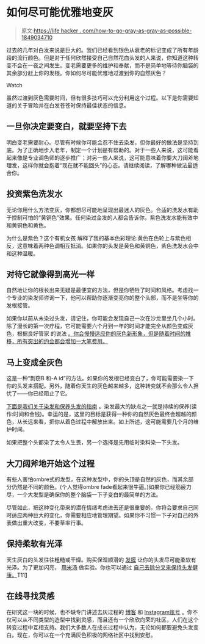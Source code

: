 # 如何尽可能优雅地变灰

> 原文:[https://life hacker . com/how-to-go-gray-as-gray-as-possible-1849034710](https://lifehacker.com/how-to-go-gray-as-gracefully-as-possible-1849034710)

过去的几年对白发来说是巨大的。我们已经看到银色从衰老的标记变成了所有年龄段的流行颜色。但是对于任何欣然接受自己自然花白头发的人来说，你知道这种转变不会在一夜之间发生。变老需要更多的维护和奉献，而不是简单地等待你脑袋的其余部分赶上你的发根。你如何尽可能优雅地过渡到你的自然灰色？

Watch

虽然过渡到灰色需要时间，但有很多技巧可以充分利用这个过程。以下是你需要知道的关于冒险并在白发苍苍时保持最佳状态的信息。

## 一旦你决定要变白，就要坚持下去

明白变老需要耐心。尽管有时候你可能会忍不住去染发，但你最好的做法是坚持到底。为了正确地步入老年，制定一个计划是有帮助的。对于一些人来说，这可能看起来像是专业调色师的逐步推广；对另一些人来说，这可能意味着你要大刀阔斧地理发，这样你就会抱着“现在就不能回头”的心态。请继续阅读，了解哪种做法最适合你。

## **投资紫色洗发水**

无论你用什么方法变灰，你都想尽可能地呈现出最迷人的灰色。合适的洗发水有助于控制可怕的“黄铜色”效果。任何染过金发的人都会告诉你，紫色洗发水能有效中和黄铜色和黄色。

为什么是紫色？这个有机女孩 解释了我的基本色彩理论:黄色在色轮上与紫色相反，这意味着两种色调相互抵消。如果你的头发是黄色和黄铜色，紫色洗发水会中和这种温暖。

## **对待它就像得到高光一样**

自然地让你的根长出来无疑是最便宜的方法，但是你牺牲了时间和风格。考虑找一个专业的染发师咨询一下，他可以帮助你逐渐变亮你的整个头部，而不是坐等你的发根接管。

如果你以前从未染过头发，请记住，你可能会发现自己一次在沙龙里坐几个小时。除了漫长的第一次疗程，它可能需要六个月到一年的时间才能完全从颜色变成灰色，根据良好管家 的说法 [。你会慢慢适应你的灰色新形象，但是随着时间的推移，所有突出的约会都会增加一大笔费用。](https://www.goodhousekeeping.com/beauty/hair/a46081/transitioning-from-color-to-gray-hair/)

## **马上变成全灰色**

这是一种“剽窃B 和-A id”的方法。如果你的发根已经变白了，你可能需要染一下你的头发来搭配。另外，随着你天生的灰色越来越多，这种转变就不会那么令人担忧了——你已经阻止了它。

[下面是我们关于染发和保养头发的指南](https://lifehacker.com/how-to-dye-your-own-hair-and-maintain-your-color-1845723874) 。染发最大的缺点之一就是持续的保养(读作:时间和金钱)。幸运的是，这里的目标是获得一种你的自然灰色最终会超越的颜色，从长远来看，把你从着色过程中解放出来。如上所述，这可能需要几个月的维护时间。

如果把整个头都染了太令人生畏，另一个选择是先用临时染料染一下头发。

## **大刀阔斧地开始这个过程**

有些人害怕ombre式的发型，在这种发型中，你的头顶是自然的灰色，而其余部分仍然是不同的颜色。(个人觉得ombre fade看起来很牛逼。)如果你已经筋疲力尽，一个大发型是确保你的整个脑袋一下子变白的最简单的方法。

尽管如此，把这种变化带来的潜在情绪考虑进去还是很重要的。你将会要求自己同时适应两种巨大的变化，你需要相应地管理期望。如果你不习惯一下子对自己的外表做出重大改变，不要草率行事。

## 保持柔软有光泽

天生灰白的头发往往粗糙或干燥。购买保湿顺滑的 [发膜](https://theinventory.com/this-7-hair-mask-is-my-secret-weapon-against-dry-hair-1840818118) 让你的头发尽可能柔软有光泽。为了更加闪亮， [用米汤](https://lifehacker.com/does-rice-water-really-make-your-hair-grow-1848484522) 做实验。你也可以通过 [自己去除分叉来保持头发健康。](https://lifehacker.com/how-to-remove-split-ends-at-home-when-you-cant-get-to-a-1848476525)T11】

## 在线寻找灵感

在研究这一块的时候，也不缺专门讲述去灰过程的 [博客](https://katiegoesplatinum.com/) 和 [Instagram账号](https://www.instagram.com/grombre/?hl=en) 。你不仅可以从不同类型的造型中找到灵感，而且还有一个欣欣向荣的社区，人们在这个转变过程中互相支持。我们大多数人在成长过程中认为，无论如何都要避免头发变白。现在，你可以在一个充满灰色积极的网络社区中找到安慰。